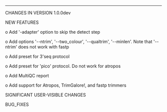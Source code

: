 ***********************************
CHANGES IN VERSION 1.0.0dev

NEW FEATURES

  o Add '-adapter' option to skip the detect step

  o Add options '--ntrim', '--two_colour', '--qualtrim', '--minlen'. Note that '--ntrim' does not work with fastp 

  o Add preset for 3'seq protocol

  o Add preset for 'pico' protocol. Do not work for atropos

  o Add MultiQC report

  o Add support for Atropos, TrimGalore!, and fastp trimmers

SIGNIFICANT USER-VISIBLE CHANGES

BUG_FIXES


